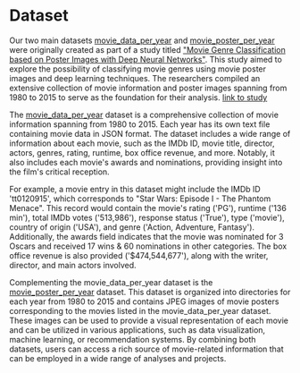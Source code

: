 # Dataset

Our two main datasets [movie_data_per_year](https://github.com/KenjiTet/MA2-Kenji-Aymeric-Data-Viz/tree/main/Dataset/movie_data_per_year) and [movie_poster_per_year](https://github.com/KenjiTet/MA2-Kenji-Aymeric-Data-Viz/tree/main/Dataset/movie_poster_per_year) were originally created as part of a study titled ["Movie Genre Classification based on Poster Images with Deep Neural Networks"](http://mmcv.csie.ncku.edu.tw/~wtchu/projects/MoviePoster/index.html). This study aimed to explore the possibility of classifying movie genres using movie poster images and deep learning techniques. The researchers compiled an extensive collection of movie information and poster images spanning from 1980 to 2015 to serve as the foundation for their analysis. [link to study](http://mmcv.csie.ncku.edu.tw/~wtchu/projects/MoviePoster/index.html)

The [movie_data_per_year](https://github.com/KenjiTet/MA2-Kenji-Aymeric-Data-Viz/tree/main/Dataset/movie_data_per_year) dataset is a comprehensive collection of movie information spanning from 1980 to 2015. Each year has its own text file containing movie data in JSON format. The dataset includes a wide range of information about each movie, such as the IMDb ID, movie title, director, actors, genres, rating, runtime, box office revenue, and more. Notably, it also includes each movie's awards and nominations, providing insight into the film's critical reception.

For example, a movie entry in this dataset might include the IMDb ID 'tt0120915', which corresponds to "Star Wars: Episode I - The Phantom Menace". This record would contain the movie's rating ('PG'), runtime ('136 min'), total IMDb votes ('513,986'), response status ('True'), type ('movie'), country of origin ('USA'), and genre ('Action, Adventure, Fantasy'). Additionally, the awards field indicates that the movie was nominated for 3 Oscars and received 17 wins & 60 nominations in other categories. The box office revenue is also provided ('$474,544,677'), along with the writer, director, and main actors involved.

Complementing the movie_data_per_year dataset is the [movie_poster_per_year](https://github.com/KenjiTet/MA2-Kenji-Aymeric-Data-Viz/tree/main/Dataset/movie_poster_per_year) dataset. This dataset is organized into directories for each year from 1980 to 2015 and contains JPEG images of movie posters corresponding to the movies listed in the movie_data_per_year dataset. These images can be used to provide a visual representation of each movie and can be utilized in various applications, such as data visualization, machine learning, or recommendation systems. By combining both datasets, users can access a rich source of movie-related information that can be employed in a wide range of analyses and projects.

